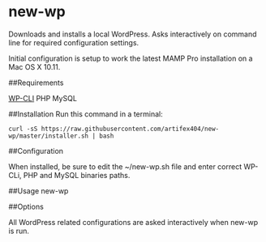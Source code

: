 # new-wp
Downloads and installs a local WordPress. Asks interactively on command line for required configuration settings.

Initial configuration is setup to work the latest MAMP Pro installation on a Mac OS X 10.11.

##Requirements

[WP-CLI](http://wp-cli.org/)
PHP
MySQL

##Installation
Run this command in a terminal:

`curl -sS https://raw.githubusercontent.com/artifex404/new-wp/master/installer.sh | bash`

##Configuration

When installed, be sure to edit the ~/new-wp.sh file and enter correct WP-CLi, PHP and MySQL binaries paths.

##Usage
new-wp

##Options

All WordPress related configurations are asked interactively when new-wp is run.